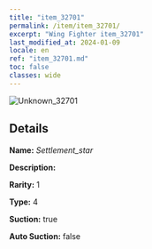 ```yaml
---
title: "item_32701"
permalink: /item/item_32701/
excerpt: "Wing Fighter item_32701"
last_modified_at: 2024-01-09
locale: en
ref: "item_32701.md"
toc: false
classes: wide
---
```



 ![Unknown_32701](/images/item/Settlement_star_p.png)



## Details

 **Name:** *Settlement_star* 

 **Description:** 

 **Rarity:** 1 

 **Type:** 4 

 **Suction:** true 

 **Auto Suction:** false 


